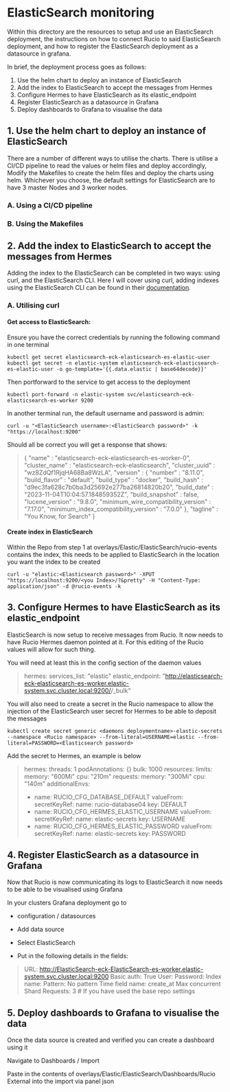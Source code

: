 # ElasticSearch monitoring

Within this directory are the resources to setup and use an ElasticSearch deployment, the instructions on how to connect Rucio to said ElasticSearch deployment, and how to register the ElasticSearch deployment as a datasource in grafana.

In brief, the deployment process goes as follows:
1. Use the helm chart to deploy an instance of ElasticSearch
2. Add the index to ElasticSearch to accept the messages from Hermes
3. Configure Hermes to have ElasticSearch as its elastic_endpoint
4. Register ElasticSearch as a datasource in Grafana
5. Deploy dashboards to Grafana to visualise the data

## 1. Use the helm chart to deploy an instance of ElasticSearch

There are a number of different ways to utilise the charts. There is utilise a CI/CD pipeline to read the values or helm files and deploy accordingly, Modify the Makefiles to create the helm files and deploy the charts using helm.
Whichever you choose, the default settings for ElasticSearch are to have 3 master Nodes and 3 worker nodes.

### A. Using a CI/CD pipeline


### B. Using the Makefiles


## 2. Add the index to ElasticSearch to accept the messages from Hermes

Adding the index to the ElasticSearch can be completed in two ways: using curl, and the ElasticSearch CLI. Here I will cover using curl, adding indexes using the ElasticSearch CLI can be found in their [documentation](https://ElasticSearch.org/docs/latest/api-reference/index-apis/create-index/).

### A. Utilising curl

#### Get access to ElasticSearch:

Ensure you have the correct credentials by running the following command in one terminal 

`kubectl get secret elasticsearch-eck-elasticsearch-es-elastic-user kubectl get secret -n elastic-system elasticsearch-eck-elasticsearch-es-elastic-user -o go-template='{{.data.elastic | base64decode}}'`

Then portforward to the service to get access to the deployment

`kubectl port-forward -n elastic-system svc/elasticsearch-eck-elasticsearch-es-worker 9200`

In another terminal run, the default username and password is admin:

`curl -u "<ElasticSearch username>:<ElasticSearch password>" -k "https://localhost:9200"`

Should all be correct you will get a response that shows:



>{
>  "name" : "elasticsearch-eck-elasticsearch-es-worker-0",
>  "cluster_name" : "elasticsearch-eck-elasticsearch",
>  "cluster_uuid" : "wz8ZdQf1RjqHA68Ba8WzLA",
>  "version" : {
>    "number" : "8.11.0",
>    "build_flavor" : "default",
>    "build_type" : "docker",
>    "build_hash" : "d9ec3fa628c7b0ba3d25692e277ba26814820b20",
>    "build_date" : "2023-11-04T10:04:57.184859352Z",
>    "build_snapshot" : false,
>    "lucene_version" : "9.8.0",
>    "minimum_wire_compatibility_version" : "7.17.0",
>    "minimum_index_compatibility_version" : "7.0.0"
>  },
>  "tagline" : "You Know, for Search"
>}

#### Create index in ElasticSearch
Within the Repo from step 1 at overlays/Elastic/ElasticSearch/rucio-events contains the index, this needs to be applied to ElasticSearch in the location you want the index to be created 

`curl -u "elastic:<Elasticsearch password>" -XPUT "https://localhost:9200/<you Index>/?&pretty" -H "Content-Type: application/json" -d @rucio-events -k`


## 3. Configure Hermes to have ElasticSearch as its elastic_endpoint

ElasticSearch is now setup to receive messages from Rucio. It now needs to have Rucio Hermes daemon pointed at it. For this editing of the Rucio values will allow for such thing. 

You will need at least this in the config section of the daemon values 



>  hermes:
>    services_list: "elastic"
>    elastic_endpoint: "http://elasticsearch-eck-elasticsearch-es-worker.elastic-system.svc.cluster.local:9200/<your index>/_bulk"

You will also need to create a secret in the Rucio namespace to allow the injection of the ElasticSearch user secret for Hermes to be able to deposit the messages 



`kubectl create secret generic <daemons deploymentname>-elastic-secrets --namespace <Rucio namespace> --from-literal=USERNAME=elastic --from-literal=PASSWORD=<Elasticsearch password>`

Add the secret to Hermes, an example is below

>hermes:
>  threads: 1
>  podAnnotations: {}
>  bulk: 1000
>  resources:
>    limits:
>      memory: "600Mi"
>      cpu: "210m"
>    requests:
>      memory: "300Mi"
>      cpu: "140m"
>  additionalEnvs:
>  - name: RUCIO_CFG_DATABASE_DEFAULT
>    valueFrom:
>      secretKeyRef:
>        name: rucio-database04
>        key: DEFAULT
>  - name: RUCIO_CFG_HERMES_ELASTIC_USERNAME
>    valueFrom:
>      secretKeyRef:
>        name: elastic-secrets
>        key: USERNAME
>  - name: RUCIO_CFG_HERMES_ELASTIC_PASSWORD
>    valueFrom:
>      secretKeyRef:
>        name: elastic-secrets
>        key: PASSWORD


## 4. Register ElasticSearch as a datasource in Grafana

Now that Rucio is now communicating its logs to ElasticSearch it now needs to be able to be visualised using Grafana

In your clusters Grafana deployment go to

- configuration / datasources

- Add data source

- Select ElasticSearch

- Put in the following details in the fields: 

>URL: http://ElasticSearch-eck-ElasticSearch-es-worker.elastic-system.svc.cluster.local:9200
>Basic auth: True
>User: <USERNAME>
>Password: <ElasticSearch password>
>Index name: <your Index>
>Pattern: No pattern
>Time field name: create_at
>Max concurrent Shard Requests: 3 # If you have used the base repo settings


## 5. Deploy dashboards to Grafana to visualise the data

Once the data source is created and verified you can create a dashboard using it

Navigate to Dashboards / Import

Paste in the contents of overlays/Elastic/ElasticSearch/Dashboards/Rucio External into the import via panel json